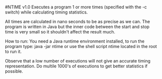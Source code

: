 #NTIME v1.0
Executes a program 1 or more times (specified with the -c switch) while calculating timing statistics.

All times are calculated in nano seconds to be as precise as we can. The program is written in Java but the inner code
between the start and stop time is very small so it shouldn't affect the result much.

How to run:
You need a Java runtime environment installed, to run the program type:
java -jar ntime
or use the shell script ntime located in the root to run it.

Observe that a low number of executions will not give an accurate timing representation. Do multile 1000's of executions to get
better statistics if possible.

